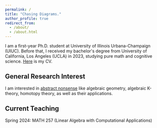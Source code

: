 ```yaml
---
permalink: /
title: "Chasing Diagrams."
author_profile: true
redirect_from: 
  - /about/
  - /about.html
---
```


I am a first-year Ph.D. student at University of Illinois Urbana-Champaign (UIUC). Before that, I received my bachelor's degree from University of California, Los Angeles (UCLA) in 2023, studying pure math and cognitive science. [Here](https://jiantongliu.github.io/files/Jiantong_Liu_CV.pdf) is my CV. 

General Research Interest
------
I am interested in [abstract nonsense](https://en.wikipedia.org/wiki/Abstract_nonsense) like algebraic geometry, algebraic K-theory, homotopy theory, as well as their applications. 

Current Teaching
------
Spring 2024: MATH 257 (Linear Algebra with Computational Applications)
